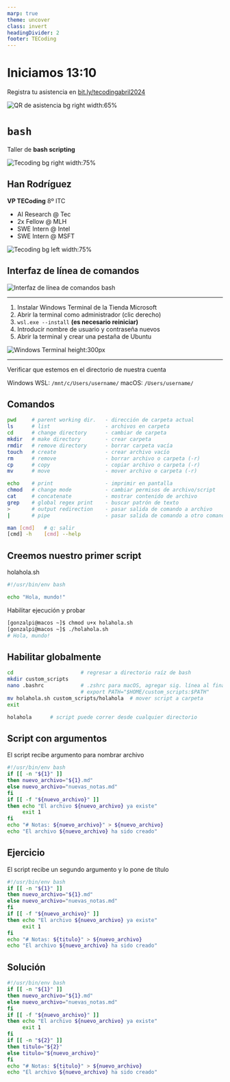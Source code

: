 ```yaml
---
marp: true
theme: uncover
class: invert
headingDivider: 2
footer: TECoding
---
```


# Iniciamos 13:10

Registra tu asistencia en [bit.ly/tecodingabril2024](https://bit.ly/tecodingabril2024)

![QR de asistencia bg right width:65%](./../img/bash/qr_attendance.jpeg)

# `bash`

Taller de **bash scripting**

![Tecoding bg right width:75%](./../img/tecoding/logo/bgdark.png)

## Han Rodríguez

**VP TECoding**
8º ITC

- AI Research @ Tec
- 2x Fellow @ MLH
- SWE Intern @ Intel
- SWE Intern @ MSFT

![Tecoding bg left width:75%](./../img/bash/exp.png)

## Interfaz de línea de comandos

![Interfaz de línea de comandos bash](./../img/bash/bash.png)

---

1. Instalar Windows Terminal de la Tienda Microsoft
2. Abrir la terminal como administrador (clic derecho)
3. `wsl.exe --install` **(es necesario reiniciar)**
4. Introducir nombre de usuario y contraseña nuevos
5. Abrir la terminal y crear una pestaña de Ubuntu

![Windows Terminal height:300px](./../img/bash/windows_terminal.png)

---

Verificar que estemos en el directorio de nuestra cuenta

Windows WSL: `/mnt/c/Users/username/`
macOS: `/Users/username/`

## Comandos

```bash
pwd     # parent working dir.   - dirección de carpeta actual
ls      # list                  - archivos en carpeta
cd      # change directory      - cambiar de carpeta
mkdir   # make directory        - crear carpeta
rmdir   # remove directory      - borrar carpeta vacía
touch   # create                - crear archivo vacío
rm      # remove                - borrar archivo o carpeta (-r)
cp      # copy                  - copiar archivo o carpeta (-r)
mv      # move                  - mover archivo o carpeta (-r)

echo    # print                 - imprimir en pantalla
chmod   # change mode           - cambiar permisos de archivo/script
cat     # concatenate           - mostrar contenido de archivo
grep    # global regex print    - buscar patrón de texto
>       # output redirection    - pasar salida de comando a archivo
|       # pipe                  - pasar salida de comando a otro comando

man [cmd]   # q: salir
[cmd] -h    [cmd] --help
```

## Creemos nuestro primer script

holahola.sh
```bash
#!/usr/bin/env bash

echo "Hola, mundo!"
```

Habilitar ejecución y probar
```bash
[gonzalpi@macos ~]$ chmod u+x holahola.sh
[gonzalpi@macos ~]$ ./holahola.sh
# Hola, mundo!
```

## Habilitar globalmente

```bash
cd                      # regresar a directorio raíz de bash
mkdir custom_scripts
nano .bashrc            # .zshrc para macOS, agregar sig. línea al final:
                        # export PATH="$HOME/custom_scripts:$PATH"
mv holahola.sh custom_scripts/holahola  # mover script a carpeta
exit
```
```bash
holahola      # script puede correr desde cualquier directorio 
```

## Script con argumentos

El script recibe argumento para nombrar archivo

```bash
#!/usr/bin/env bash
if [[ -n "${1}" ]]
then nuevo_archivo="${1}.md"
else nuevo_archivo="nuevas_notas.md"
fi
if [[ -f "${nuevo_archivo}" ]]
then echo "El archivo ${nuevo_archivo} ya existe"
     exit 1
fi
echo "# Notas: ${nuevo_archivo}" > ${nuevo_archivo}
echo "El archivo ${nuevo_archivo} ha sido creado"
```

## Ejercicio

El script recibe un segundo argumento y lo pone de título

```bash
#!/usr/bin/env bash
if [[ -n "${1}" ]]
then nuevo_archivo="${1}.md"
else nuevo_archivo="nuevas_notas.md"
fi
if [[ -f "${nuevo_archivo}" ]]
then echo "El archivo ${nuevo_archivo} ya existe"
     exit 1
fi
echo "# Notas: ${titulo}" > ${nuevo_archivo}
echo "El archivo ${nuevo_archivo} ha sido creado"
```

## Solución

```bash
#!/usr/bin/env bash
if [[ -n "${1}" ]]
then nuevo_archivo="${1}.md"
else nuevo_archivo="nuevas_notas.md"
fi
if [[ -f "${nuevo_archivo}" ]]
then echo "El archivo ${nuevo_archivo} ya existe"
     exit 1
fi
if [[ -n "${2}" ]]
then titulo="${2}"
else titulo="${nuevo_archivo}"
fi
echo "# Notas: ${titulo}" > ${nuevo_archivo}
echo "El archivo ${nuevo_archivo} ha sido creado"
```